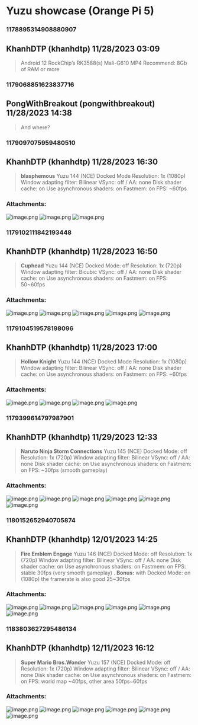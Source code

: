 # Yuzu showcase (Orange Pi 5)
### 1178895314908880907
## KhanhDTP (khanhdtp) 11/28/2023 03:09 

> Android 12
> RockChip’s RK3588(s)
> Mali-G610 MP4
> Recommend: 8Gb of RAM or more

### 1179068851623837716
## PongWithBreakout (pongwithbreakout) 11/28/2023 14:38 

> And where?

### 1179097075959480510
## KhanhDTP (khanhdtp) 11/28/2023 16:30 

> **blasphemous**
> Yuzu 144 (NCE)
> Docked Mode
> Resolution: 1x (1080p)
> Window adapting filter: Bilinear
> VSync: off / AA: none
> Disk shader cache: on
> Use asynchronous shaders: on
> Fastmem: on
> FPS: ~60fps
### Attachments: 
![image.png](https://yuzudiscordbackup.s3.us-west-2.amazonaws.com/files-media/1179097075959480510_image.png)
![image.png](https://yuzudiscordbackup.s3.us-west-2.amazonaws.com/files-media/1179097075959480510_image.png)
![image.png](https://yuzudiscordbackup.s3.us-west-2.amazonaws.com/files-media/1179097075959480510_image.png)

### 1179102111842193448
## KhanhDTP (khanhdtp) 11/28/2023 16:50 

> **Cuphead**
> Yuzu 144 (NCE)
> Docked Mode: off
> Resolution: 1x (720p)
> Window adapting filter: Bicubic
> VSync: off / AA: none
> Disk shader cache: on
> Use asynchronous shaders: on
> Fastmem: on
> FPS: 50~60fps
### Attachments: 
![image.png](https://yuzudiscordbackup.s3.us-west-2.amazonaws.com/files-media/1179102111842193448_image.png)
![image.png](https://yuzudiscordbackup.s3.us-west-2.amazonaws.com/files-media/1179102111842193448_image.png)
![image.png](https://yuzudiscordbackup.s3.us-west-2.amazonaws.com/files-media/1179102111842193448_image.png)
![image.png](https://yuzudiscordbackup.s3.us-west-2.amazonaws.com/files-media/1179102111842193448_image.png)
![image.png](https://yuzudiscordbackup.s3.us-west-2.amazonaws.com/files-media/1179102111842193448_image.png)

### 1179104519578198096
## KhanhDTP (khanhdtp) 11/28/2023 17:00 

> **Hollow Knight**
> Yuzu 144 (NCE)
> Docked Mode
> Resolution: 1x (1080p)
> Window adapting filter: Bilinear
> VSync: off / AA: none
> Disk shader cache: on
> Use asynchronous shaders: on
> Fastmem: on
> FPS: ~60fps
### Attachments: 
![image.png](https://yuzudiscordbackup.s3.us-west-2.amazonaws.com/files-media/1179104519578198096_image.png)
![image.png](https://yuzudiscordbackup.s3.us-west-2.amazonaws.com/files-media/1179104519578198096_image.png)
![image.png](https://yuzudiscordbackup.s3.us-west-2.amazonaws.com/files-media/1179104519578198096_image.png)
![image.png](https://yuzudiscordbackup.s3.us-west-2.amazonaws.com/files-media/1179104519578198096_image.png)

### 1179399614797987901
## KhanhDTP (khanhdtp) 11/29/2023 12:33 

> **Naruto Ninja Storm Connections**
> Yuzu 145 (NCE)
> Docked Mode: off
> Resolution: 1x (720p)
> Window adapting filter: Bilinear
> VSync: off / AA: none
> Disk shader cache: on
> Use asynchronous shaders: on
> Fastmem: on
> FPS: ~30fps (smooth gameplay)
### Attachments: 
![image.png](https://yuzudiscordbackup.s3.us-west-2.amazonaws.com/files-media/1179399614797987901_image.png)
![image.png](https://yuzudiscordbackup.s3.us-west-2.amazonaws.com/files-media/1179399614797987901_image.png)
![image.png](https://yuzudiscordbackup.s3.us-west-2.amazonaws.com/files-media/1179399614797987901_image.png)
![image.png](https://yuzudiscordbackup.s3.us-west-2.amazonaws.com/files-media/1179399614797987901_image.png)
![image.png](https://yuzudiscordbackup.s3.us-west-2.amazonaws.com/files-media/1179399614797987901_image.png)
![image.png](https://yuzudiscordbackup.s3.us-west-2.amazonaws.com/files-media/1179399614797987901_image.png)

### 1180152652940705874
## KhanhDTP (khanhdtp) 12/01/2023 14:25 

> **Fire Emblem Engage**
> Yuzu 146 (NCE)
> Docked Mode: off
> Resolution: 1x (720p)
> Window adapting filter: Bilinear
> VSync: off / AA: none
> Disk shader cache: on
> Use asynchronous shaders: on
> Fastmem: on
> FPS: stable 30fps (very smooth gameplay)
>   **. Bonus:** with Docked Mode: on (1080p) the framerate is also good 25~30fps
### Attachments: 
![image.png](https://yuzudiscordbackup.s3.us-west-2.amazonaws.com/files-media/1180152652940705874_image.png)
![image.png](https://yuzudiscordbackup.s3.us-west-2.amazonaws.com/files-media/1180152652940705874_image.png)
![image.png](https://yuzudiscordbackup.s3.us-west-2.amazonaws.com/files-media/1180152652940705874_image.png)
![image.png](https://yuzudiscordbackup.s3.us-west-2.amazonaws.com/files-media/1180152652940705874_image.png)
![image.png](https://yuzudiscordbackup.s3.us-west-2.amazonaws.com/files-media/1180152652940705874_image.png)
![image.png](https://yuzudiscordbackup.s3.us-west-2.amazonaws.com/files-media/1180152652940705874_image.png)

### 1183803627295486134
## KhanhDTP (khanhdtp) 12/11/2023 16:12 

> **Super Mario Bros.Wonder**
> Yuzu 157 (NCE)
> Docked Mode: off
> Resolution: 1x (720p)
> Window adapting filter: Bilinear
> VSync: off / AA: none
> Disk shader cache: on
> Use asynchronous shaders: on
> Fastmem: on
> FPS: world map ~40fps, other area 50fps~60fps
### Attachments: 
![image.png](https://yuzudiscordbackup.s3.us-west-2.amazonaws.com/files-media/1183803627295486134_image.png)
![image.png](https://yuzudiscordbackup.s3.us-west-2.amazonaws.com/files-media/1183803627295486134_image.png)
![image.png](https://yuzudiscordbackup.s3.us-west-2.amazonaws.com/files-media/1183803627295486134_image.png)
![image.png](https://yuzudiscordbackup.s3.us-west-2.amazonaws.com/files-media/1183803627295486134_image.png)
![image.png](https://yuzudiscordbackup.s3.us-west-2.amazonaws.com/files-media/1183803627295486134_image.png)
![image.png](https://yuzudiscordbackup.s3.us-west-2.amazonaws.com/files-media/1183803627295486134_image.png)

